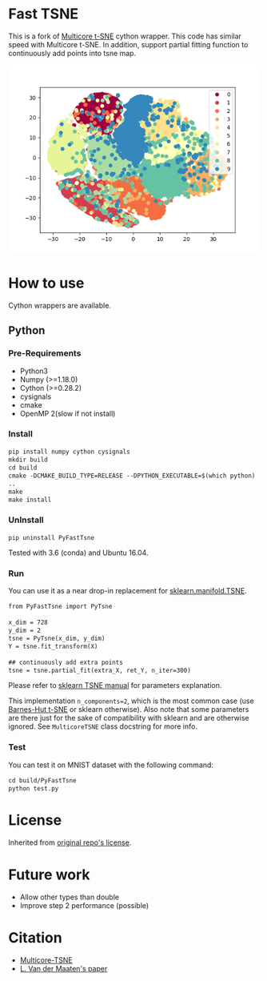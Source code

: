 # Fast TSNE

This is a fork of [Multicore t-SNE](https://github.com/DmitryUlyanov/Multicore-TSNE) cython wrapper. This code has similar speed with Multicore t-SNE. In addition, support partial fitting function to continuously add points into tsne map.

<center><img src="mnist_tsne.png" width="512"></center>


# How to use

Cython wrappers are available.

## Python

### Pre-Requirements 
- Python3
- Numpy (>=1.18.0)
- Cython (>=0.28.2)
- cysignals
- cmake
- OpenMP 2(slow if not install)

### Install
```
pip install numpy cython cysignals
mkdir build
cd build
cmake -DCMAKE_BUILD_TYPE=RELEASE --DPYTHON_EXECUTABLE=$(which python) ..
make
make install

```

### UnInstall

`pip uninstall PyFastTsne`

Tested with 3.6 (conda) and Ubuntu 16.04.

### Run

You can use it as a near drop-in replacement for [sklearn.manifold.TSNE](http://scikit-learn.org/stable/modules/generated/sklearn.manifold.TSNE.html).

```
from PyFastTsne import PyTsne

x_dim = 728
y_dim = 2
tsne = PyTsne(x_dim, y_dim)
Y = tsne.fit_transform(X)

## continuously add extra points 
tsne = tsne.partial_fit(extra_X, ret_Y, n_iter=300)

```

Please refer to [sklearn TSNE manual](http://scikit-learn.org/stable/modules/generated/sklearn.manifold.TSNE.html) for parameters explanation.

This implementation `n_components=2`, which is the most common case (use [Barnes-Hut t-SNE](https://github.com/lvdmaaten/bhtsne) or sklearn otherwise). Also note that some parameters are there just for the sake of compatibility with sklearn and are otherwise ignored. See `MulticoreTSNE` class docstring for more info.


### Test

You can test it on MNIST dataset with the following command:

```
cd build/PyFastTsne
python test.py

```

# License

Inherited from [original repo's license](https://github.com/lvdmaaten/bhtsne).

# Future work

- Allow other types than double
- Improve step 2 performance (possible)

# Citation

- [Multicore-TSNE](https://github.com/DmitryUlyanov/Multicore-TSNE)
- [L. Van der Maaten's paper](http://lvdmaaten.github.io/publications/papers/JMLR_2014.pdf)

